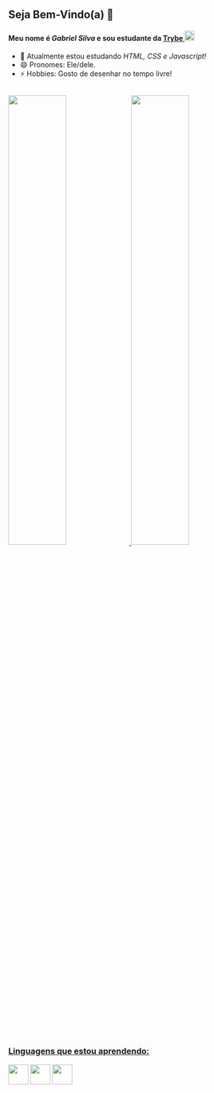 ## Seja Bem-Vindo(a) 👋


#### Meu nome é _Gabriel Silva_ e sou estudante da <a href="https://www.betrybe.com/" target="_blank">Trybe <img class="marca" width= 20px src= https://cdn-images-1.medium.com/max/1200/1*_8rYOyJj9qiQsmeoVk3Gfg.png></a>

- 🌱 Atualmente estou estudando _HTML, CSS e Javascript!_
- 😄 Pronomes: Ele/dele.
- ⚡ Hobbies: Gosto de desenhar no tempo livre!

##

<div>
  <a href="https://github.com/gabrielsilvagaldino">
  <img width="48%" src="https://github-readme-stats.vercel.app/api?username=gabrielsilvagaldino&show_icons=true&theme=dark&include_all_commits=true&count_private=true"/>
  <img width="48%" src="https://github-readme-stats.vercel.app/api/top-langs/?username=gabrielsilvagaldino&layout=compact&langs_count=7&theme=dark"/>
</div>

##

### Linguagens que estou aprendendo:</h1>

<div style="display:inline_block">
  <a href="https://blog.betrybe.com/html/" alt="html-logo" target="_blank"><img width="40em" src="https://cdn.jsdelivr.net/gh/devicons/devicon/icons/html5/html5-original.svg" /></a>
  <a href="https://blog.betrybe.com/css/" alt="css-logo" target="_blank"><img width="40em" src="https://cdn.jsdelivr.net/gh/devicons/devicon/icons/css3/css3-original.svg" /></a>
  <a href="https://www.javascript.com/" alt="javascript-logo" target="_blank"><img width="40em" src="https://cdn.jsdelivr.net/gh/devicons/devicon/icons/javascript/javascript-original.svg" /></a>
</div>
